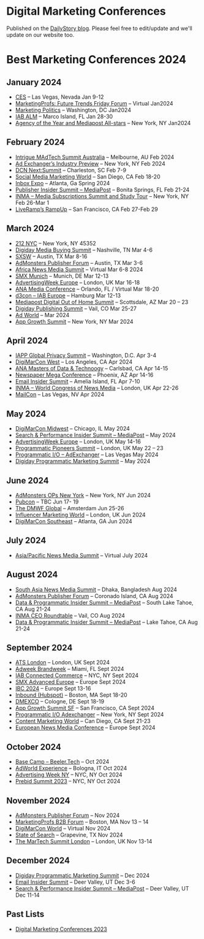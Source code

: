 # Digital Marketing Conferences
Published on the [DailyStory blog](https://www.dailystory.com/blog/best-marketing-conferences-2024/). Please feel free to edit/update and we'll update on our website too.

# Best Marketing Conferences 2024

## January 2024

*   [CES](https://www.ces.tech/) – Las Vegas, Nevada ​Jan 9-12
*   [MarketingProfs: Future Trends Friday Forum](https://www.marketingprofs.com/events/ai-for-digital-marketers/home/sa) – Virtual Jan2024
*   [Marketing Politics](https://www.mediapost.com/marketing-politics/) – Washington, DC Jan2024
*   [IAB ALM](https://www.iab.com/events/alm-2024/) – Marco Island, FL Jan 28-30
*   [Agency of the Year and Mediapost All-stars](https://www.mediapost.com/onlineallstars/) – New York, NY Jan2024

## February 2024

*   [Intrigue MAdTech Summit Australia](https://www.salesgasm.com/madtechmelbourne2023/) – Melbourne, AU Feb 2024
*   [Ad Exchanger’s Industry Preview](https://na.eventscloud.com/ereg/index.php/) – New York, NY Feb 2024
*   [DCN Next:Summit](https://events.digitalcontentnext.org/2024-next-summit) – Charleston, SC Feb 7-9
*   [Social Media Marketing World](https://www.socialmediaexaminer.com/smmworld/) – San Diego, CA Feb 18-20
*   [Inbox Expo](https://inboxexpo.com/) – Atlanta, Ga Spring 2024
*   [Publisher Insider Summit – MediaPost](https://www.mediapost.com/publishinginsidersummit/) – Bonita Springs, FL Feb 21-24
*   [INMA – Media Subscriptions Summit and Study Tour](https://www.inma.org/modules/event/2024SubscriptionsSummit/study-tour.html) – New York, NY Feb 26-Mar 1
*   [LiveRamp’s RampUp](https://www.rampedup.us/) – San Francisco, CA Feb 27-Feb 29

## March 2024

*   [212 NYC](https://www.212nyc.org/upcoming-events) – New York, NY 45352
*   [Digiday Media Buying Summit](https://digiday.com/events/digiday-media-buying-summit-march-24/) – Nashville, TN Mar 4-6
*   [SXSW](https://www.sxsw.com/) – Austin, TX Mar 8-16
*   [AdMonsters Publisher Forum](https://www.admonsters.com/events/calendar/) – Austin, TX Mar 3-6
*   [Africa News Media Summit](https://allafricamediasummit.africa/) – Virtual Mar 6-8 2024
*   [SMX Munich](https://smxmuenchen.de/en/) – Munich, DE Mar 12-13
*   [AdvertisingWeek Europe](https://advertisingweek.com/event/aweurope2023/) – London, UK Mar 16-18
*   [ANA Media Conference](https://www.ana.net/conference/show/id/MLC-MAR24) – Orlando, FL / Virtual Mar 18-20
*   [d3con – IAB Europe](https://d3con.com/) – Hamburg Mar 12-13
*   [Mediapost Digital Out of Home Summit](https://www.mediapost.com/digitaloohinsidersummit/) – Scottsdale, AZ Mar 20 – 23
*   [Digiday Publishing Summit](https://digiday.com/events/digiday-publishing-summit-march-2024/) – Vail, CO Mar 25-27
*   [Ad World](https://adworldconference.com/2023) – Mar 2024
*   [App Growth Summit](https://appgrowthsummit.com/) – New York, NY Mar 2024

## April 2024

*   [IAPP Global Privacy Summit](https://iapp.org/conference/global-privacy-summit/) – Washington, D.C. Apr 3-4
*   [DigiMarCon West](https://digimarconwest.com/) – Los Angeles, CA Apr 2024
*   [ANA Masters of Data & Technoogy](https://www.ana.net/conference/show/id/BIC-APR24) – Carlsbad, CA Apr 14-15
*   [Newspaper Mega Conference](https://www.mega-conference.com/) – Phoenix, AZ Apr 14-16
*   [Email Insider Summit](https://10times.com/email-insider-summit-fernandina-beach) – Amelia Island, FL Apr 7-10
*   [INMA – World Congress of News Media](https://www.inma.org/modules/event/2024WorldCongress/index.html) – London, UK Apr 22-26
*   [MailCon](https://mailcon.com/) – Las Vegas, NV Apr 2024

## May 2024

*   [DigiMarCon Midwest](https://digimarconmidwest.com/) – Chicago, IL May 2024
*   [Search & Performance Insider Summit – MediaPost](https://www.mediapost.com/searchinsidersummit/) – May 2024
*   [AdvertisingWeek Europe](https://advertisingweek.com/event/advertising-week-europe-2024/) – London, UK May 14-16
*   [Programmatic Pioneers Summit](https://programmatic.wbresearch.com/) – London, UK May 22 – 23
*   [Programmatic I/O – AdExchanger](https://www.adexchanger.com/upcoming-events/) – Las Vegas May 2024
*   [Digiday Programmatic Marketing Summit](https://digiday.com/events/) – May 2024

## June 2024

*   [AdMonsters OPs New York](https://www.admonsters.com/conferences-and-events/) – New York, NY Jun 2024
*   [Pubcon](https://pubpubcon.com/) – TBC Jun 17- 19
*   [The DMWF Global](https://www.digitalmarketing-conference.com/global/combined-agenda/) – Amsterdam Jun 25-26
*   [Influencer Marketing World](https://www.influencermarketing-conference.com/global/) – London, UK Jun 2024
*   [DigiMarCon Southeast](https://digimarconsoutheast.com/) – Atlanta, GA Jun 2024

## July 2024

*   [Asia/Pacific News Media Summit](https://www.inma.org/modules/event/2023AsiaPacificSummit/index.html) – Virtual July 2024

## August 2024

*   [South Asia News Media Summit](https://timesasian.com/?p=3985) – Dhaka, Bangladesh Aug 2024
*   [AdMonsters Publisher Forum](https://www.admonsters.com/conferences-and-events/) – Coronado Island, CA Aug 2024
*   [Data & Programmatic Insider Summit – MediaPost](https://10times.com/programmatic-rtb) – South Lake Tahoe, CA Aug 21-24
*   [INMA CEO Roundtable](https://www.inma.org/modules/event/2023VailRoundtable/index.html) – Vail, CO Aug 2024
*   [Data & Programmatic Insider Summit – MediaPost](https://www.mediapost.com/programmaticinsidersummit/register/) – Lake Tahoe, CA Aug 21-24

## September 2024

*   [ATS London](https://events.exchangewire.com/ATSLondon2024) – London, UK Sept 2024
*   [Adweek Brandweek](https://www.adweek.com/events/ECcNRjruacinGu6JzUx0kPwf3eCiTc7dYA_DuF8BShoCiZwQAvD_BwE) – Miami, FL Sept 2024
*   [IAB Connected Commerce](https://www.iab.com/events/2023-iab-connected-commerce-summit/) – NYC, NY Sept 2024
*   [SMX Advanced Europe](https://smxadvanced.eu/registration/) – Europe Sept 2024
*   [IBC 2024](https://show.ibc.org/ibc2024-exhibiting-opportunities) – Europe Sept 13-16
*   [Inbound (Hubspot)](https://www.inbound.com/) – Boston, MA Sept 18-20
*   [DMEXCO](https://dmexco.com/expo/) – Cologne, DE Sept 18-19
*   [App Growth Summit SF](https://appgrowthsummit.com/speaker-application/) – San Francisco, CA Sept 2024
*   [Programmatic I/O Adexchanger](https://www.adexchanger.com/upcoming-events/) – New York, NY Sept 2024
*   [Content Marketing World](https://www.contentmarketingworld.com/) – Can Diego, CA Sept 21-23
*   [European News Media Conference](https://www.inma.org/events.cfm) – Europe Sept 2024

## October 2024

*   [Base Camp – Beeler.Tech](https://events.beeler.tech/) – Oct 2024
*   [AdWorld Experience](https://www.adworldexperience.it/en/) – Bologna, IT Oct 2024
*   [Advertising Week NY](https://advertisingweek.com/events/) – NYC, NY Oct 2024
*   [Prebid Summit 2023](https://www.prebidsummit2023.org/) – NYC, NY Oct 2024

## November 2024

*   [AdMonsters Publisher Forum](https://www.admonsters.com/conferences-and-events/) – Nov 2024
*   [MarketingProfs B2B Forum](https://mpb2b.marketingprofs.com/register-2024/) – Boston, MA Nov 13 – 14
*   [DigiMarCon World](https://digimarcon.com/events/) – Virtual Nov 2024
*   [State of Search](https://www.stateofsearch.org/) – Grapevine, TX Nov 2024
*   [The MarTech Summit London](https://themartechsummit.com/events/) – London, UK Nov 13-14

## December 2024

*   [Digiday Programmatic Marketing Summit](https://digiday.com/events/) – Dec 2024
*   [Email Insider Summit](https://www.mediapost.com/events/2024/) – Deer Valley, UT Dec 3-6
*   [Search & Performance Insider Summit – MediaPost](https://www.mediapost.com/searchinsidersummit/) – Deer Valley, UT Dec 11-14

## Past Lists

- [Digital Marketing Conferences 2023](https://www.dailystory.com/blog/best-marketing-conferences-2023/)
